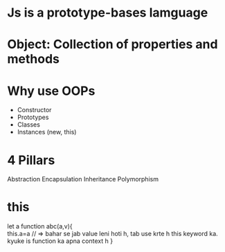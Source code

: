 # Js is a prototype-bases lamguage   

# Object: Collection of properties and methods

# Why use OOPs
- Constructor
- Prototypes
- Classes
- Instances (new, this)

# 4 Pillars
Abstraction
Encapsulation
Inheritance
Polymorphism

# this
let a
function abc(a,v){        
 this.a=a                  // => bahar se jab value leni hoti h, tab use krte h this keyword ka. kyuke is function ka apna context h
}